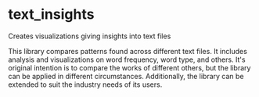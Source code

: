 # text_insights

Creates visualizations giving insights into text files


This library compares patterns found across different text files. It includes analysis and visualizations on word frequency, word type, and others.
It's original intention is to compare the works of different others, but the library can be applied in different circumstances.
Additionally, the library can be extended to suit the industry needs of its users.
